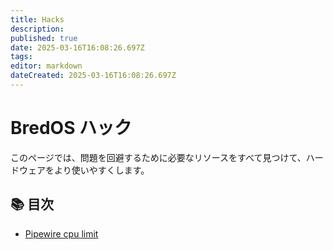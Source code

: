 ```yaml
---
title: Hacks
description:
published: true
date: 2025-03-16T16:08:26.697Z
tags:
editor: markdown
dateCreated: 2025-03-16T16:08:26.697Z
---
```


# BredOS ハック

このページでは、問題を回避するために必要なリソースをすべて見つけて、ハードウェアをより使いやすくします。

## 📚 目次

- [Pipewire cpu limit](https://wiki.bredos.org/en/hacks/pipewire-cpu)

